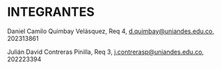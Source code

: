# INTEGRANTES
<!-- aqui van los nombres de los integrantes -->
Daniel Camilo Quimbay Velásquez, Req 4, d.quimbay@uniandes.edu.co, 202313861

Julián David Contreras Pinilla, Req 3, j.contrerasp@uniandes.edu.co, 202223394
